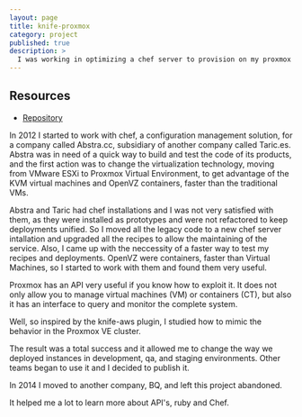 ```yaml
---
layout: page
title: knife-proxmox
category: project
published: true
description: >
  I was working in optimizing a chef server to provision on my proxmox cluster when I wondered if there was any module that will ease my job.  As there was none, I wrote one and published as gem.
---
```


## Resources

* [Repository](https://github.com/jmoratilla/knife-proxmox)

In 2012 I started to work with chef, a configuration management solution, for 
 a company called Abstra.cc, subsidiary of another company called Taric.es.
  Abstra was in need of a quick way to build and test the code of its products,
 and the first action was to change the virtualization technology, moving from 
 VMware ESXi to Proxmox Virtual Environment, to get advantage of the KVM virtual
 machines and OpenVZ containers, faster than the traditional VMs.

Abstra and Taric had chef installations and I was not very satisfied with them, as
 they were installed as prototypes and were not refactored to keep deployments 
 unified.  So I moved all the legacy code to a new chef server intallation and
 upgraded all the recipes to allow the maintaining of the service.  Also, I came
 up with the neccessity of a faster way to test my recipes and deployments.
  OpenVZ were containers, faster than Virtual Machines, so I started to work with
 them and found them very useful.

Proxmox has an API very useful if you know how to exploit it. It does not only
 allow you to manage virtual machines (VM) or containers (CT), but also it has
 an interface to query and monitor the complete system.

Well, so inspired by the knife-aws plugin, I studied how to mimic the behavior 
 in the Proxmox VE cluster.

The result was a total success and it allowed me to change the way we deployed
 instances in development, qa, and staging environments.  Other teams began to
 use it and I decided to publish it.

In 2014 I moved to another company, BQ, and left this project abandoned.

It helped me a lot to learn more about API's, ruby and Chef.
